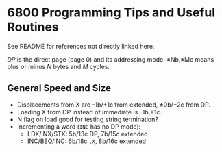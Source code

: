 6800 Programming Tips and Useful Routines
=========================================

See README for references not directly linked here.

_DP_ is the direct page (page 0) and its addressing mode.
±Nb,±Mc means plus or minus _N_ bytes and _M_ cycles.


General Speed and Size
----------------------

- Displacements from X are -1b/+1c from extended, ±0b/+2c from DP.
- Loading X from DP instead of immediate is -1b,+1c.
- N flag on load good for testing string termination?
- Incrementing a word (`INC` has no DP mode):
  - LDX/INX/STX: 5b/13c DP,   7b/15c extended
  - INC/BEQ/INC: 6b/18c `,X`, 8b/16c extended
